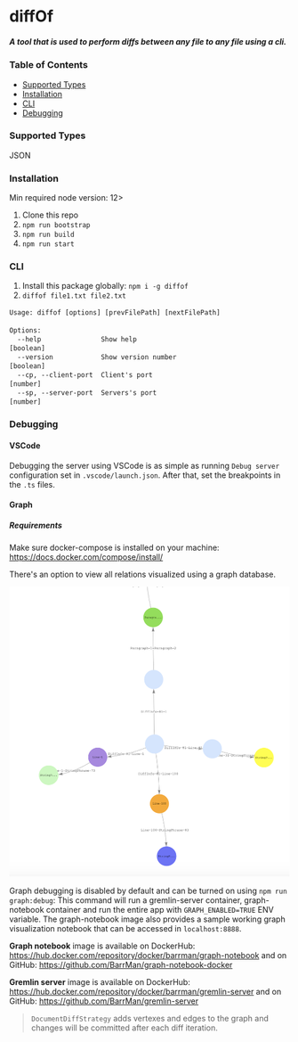 # diffOf

##### A tool that is used to perform diffs between any file to any file using a cli.

### Table of Contents

- [Supported Types](#supported-types)
- [Installation](#installation)
- [CLI](#cli)
- [Debugging](#debugging)

### Supported Types

JSON

### Installation
Min required node version: 12>

1. Clone this repo
2. `npm run bootstrap`
3. `npm run build`
4. `npm run start`

### CLI

1. Install this package globally: `npm i -g diffof`
2. `diffof file1.txt file2.txt`

```
Usage: diffof [options] [prevFilePath] [nextFilePath]

Options:
  --help               Show help                                       [boolean]
  --version            Show version number                             [boolean]
  --cp, --client-port  Client's port                                    [number]
  --sp, --server-port  Servers's port                                   [number]
```

### Debugging
#### VSCode
Debugging the server using VSCode is as simple as running `Debug server` configuration set in `.vscode/launch.json`. After that, set the breakpoints in the `.ts` files.

#### Graph

##### Requirements
Make sure docker-compose is installed on your machine: https://docs.docker.com/compose/install/

There's an option to view all relations visualized using a graph database.

![Graph Visualization Sample](./packages/server/debug/graph.png "Graph Visualization Sample")

Graph debugging is disabled by default and can be turned on using `npm run graph:debug`: This command will run a gremlin-server container, graph-notebook container and run the entire app with `GRAPH_ENABLED=TRUE` ENV variable.
The graph-notebook image also provides a sample working graph visualization notebook that can be accessed in `localhost:8888`.

**Graph notebook** image is available on DockerHub: https://hub.docker.com/repository/docker/barrman/graph-notebook and on GitHub: https://github.com/BarrMan/graph-notebook-docker

**Gremlin server** image is available on DockerHub: https://hub.docker.com/repository/docker/barrman/gremlin-server and on GitHub: https://github.com/BarrMan/gremlin-server

> `DocumentDiffStrategy` adds vertexes and edges to the graph and changes will be committed after each diff iteration.